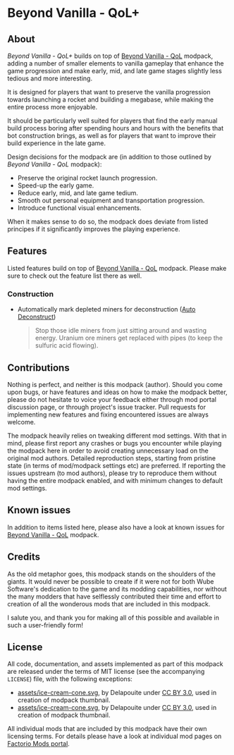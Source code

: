 Beyond Vanilla - QoL+
=====================


About
-----

*Beyond Vanilla - QoL+* builds on top of [Beyond Vanilla - QoL](https://mods.factorio.com/mod/beyond-vanilla-qol) modpack, adding a number of smaller elements to vanilla gameplay that enhance the game progression and make early, mid, and late game stages slightly less tedious and more interesting.

It is designed for players that want to preserve the vanilla progression towards launching a rocket and building a megabase, while making the entire process more enjoyable.

It should be particularly well suited for players that find the early manual build process boring after spending hours and hours with the benefits that bot construction brings, as well as for players that want to improve their build experience in the late game.

Design decisions for the modpack are (in addition to those outlined by *Beyond Vanilla - QoL* modpack):

-   Preserve the original rocket launch progression.
-   Speed-up the early game.
-   Reduce early, mid, and late game tedium.
-   Smooth out personal equipment and transportation progression.
-   Introduce functional visual enhancements.

When it makes sense to do so, the modpack does deviate from listed principes if it significantly improves the playing experience.


Features
--------

Listed features build on top of [Beyond Vanilla - QoL](https://mods.factorio.com/mod/beyond-vanilla-qol) modpack. Please make sure to check out the feature list there as well.


### Construction

-   Automatically mark depleted miners for deconstruction ([Auto Deconstruct](https://mods.factorio.com/mod/AutoDeconstruct))

    > Stop those idle miners from just sitting around and wasting energy. Uranium ore miners get replaced with pipes (to keep the sulfuric acid flowing).


Contributions
-------------

Nothing is perfect, and neither is this modpack (author). Should you come upon bugs, or have features and ideas on how to make the modpack better, please do not hesitate to voice your feedback either through mod portal discussion page, or through project's issue tracker. Pull requests for implementing new features and fixing encountered issues are always welcome.

The modpack heavily relies on tweaking different mod settings. With that in mind, please first report any crashes or bugs you encounter while playing the modpack here in order to avoid creating unnecessary load on the original mod authors. Detailed reproduction steps, starting from pristine state (in terms of mod/modpack settings etc) are preferred. If reporting the issues upstream (to mod authors), please try to reproduce them without having the entire modpack enabled, and with minimum changes to default mod settings.


Known issues
------------

In addition to items listed here, please also have a look at known issues for [Beyond Vanilla - QoL](https://mods.factorio.com/mod/beyond-vanilla-qol) modpack.


Credits
-------

As the old metaphor goes, this modpack stands on the shoulders of the giants. It would never be possible to create if it were not for both Wube Software's dedication to the game and its modding capabilities, nor without the many modders that have selflessly contributed their time and effort to creation of all the wonderous mods that are included in this modpack.

I salute you, and thank you for making all of this possible and available in such a user-friendly form!


License
-------

All code, documentation, and assets implemented as part of this modpack are released under the terms of MIT license (see the accompanying `LICENSE`) file, with the following exceptions:

-   [assets/ice-cream-cone.svg](https://game-icons.net/1x1/delapouite/ice-cream-cone.html), by Delapouite under [CC BY 3.0](http://creativecommons.org/licenses/by/3.0/), used in creation of modpack thumbnail.
-   [assets/ice-cream-cone.svg](https://game-icons.net/1x1/delapouite/ice-cream-cone.html), by Delapouite under [CC BY 3.0](http://creativecommons.org/licenses/by/3.0/), used in creation of modpack thumbnail.

All individual mods that are included by this modpack have their own licensing terms. For details please have a look at individual mod pages on [Factorio Mods portal](https://mods.factorio.com/).
